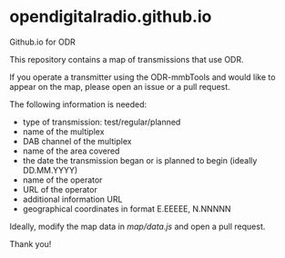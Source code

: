 # opendigitalradio.github.io
Github.io for ODR

This repository contains a map of transmissions that use ODR.

If you operate a transmitter using the ODR-mmbTools and would like to
appear on the map, please open an issue or a pull request.

The following information is needed:

 * type of transmission: test/regular/planned
 * name of the multiplex
 * DAB channel of the multiplex
 * name of the area covered
 * the date the transmission began or is planned to begin (ideally DD.MM.YYYY)
 * name of the operator
 * URL of the operator
 * additional information URL
 * geographical coordinates in format E.EEEEE, N.NNNNN

Ideally, modify the map data in *map/data.js* and open a pull request.

Thank you!
